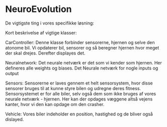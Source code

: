 # NeuroEvolution

De vigtigste ting i vores specifikke løsning:

Kort beskrivelse af vigtige klasser:

CarController: 
Denne klasse forbinder sensorerne, hjernen og selve den atonome bil.
Vi opdaterer bil, sensorer og så beregner hjernen hvor meget der skal drejes. Derefter displayes det. 

Neuralnetwork:
Det neurale netværk er det som vi kender som hjernen.
Her defineres alle weights og biases. 
Det Neurale netværk for nogle inputs og output

Sensors:
Sensorerne er laves gennem et helt sensorsystem, hvor disse sensorer bruges til at kunne styre bilen og udregne deres fitness.
Sensorsystemet er for alle biler, selv også dem som ikke bruges af vores neurale netværk - hjernen.
Her kan der opdages væggene altså vejens kanter, hvor vi den kan opdage om den crasher.

Vehicle:
Vores biler indeholder en position, hastighed og de bliver også dislayed. 
